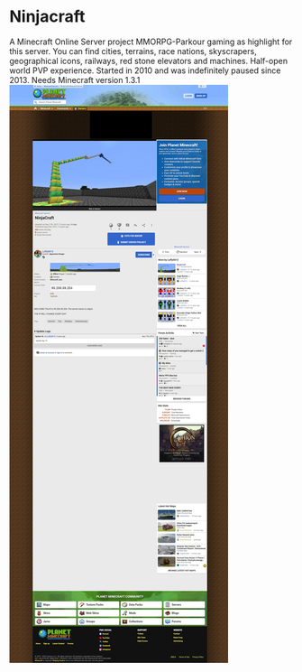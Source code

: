 # Ninjacraft
A Minecraft Online Server project
MMORPG-Parkour gaming as highlight for this server. You can find cities, terrains, race nations, skyscrapers, geographical icons, railways, red stone elevators and machines. Half-open world PVP experience. Started in 2010 and was indefinitely paused since 2013. Needs Minecraft version 1.3.1
![Ninjacraft](https://github.com/attackninja/Ninjacraft/blob/main/Ninjacraft.jpeg)
